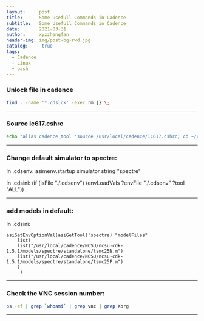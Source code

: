 ```yaml
---
layout:     post
title:      Some Usefull Commands in Cadence
subtitle:   Some Usefull Commands in Cadence
date:       2021-03-31
author:     xyzzhangfan
header-img: img/post-bg-rwd.jpg
catalog: 	 true
tags:
  - Cadence
  - Linux
  - bash
---
```


### Unlock file in cadence

```bash
find . -name '*.cdslck' -exec rm {} \;
```

***

### Source ic617.cshrc  

``` bash
echo "alias cadence_tool 'source /usr/local/cadence/IC617.cshrc; cd ~/cadence617;virtuoso&'" >> ~/.tcshrc
```

***
### Change default simulator to spectre:

In .cdsenv:
asimenv.startup       simulator       string  "spectre"

In .cdsini:
	    (if (isFile "./.cdsenv")
		(envLoadVals 
		 ?envFile "./.cdsenv"
		 ?tool "ALL"))

***

### add models in default:

In .cdsini:

    asiSetEnvOptionVal(asiGetTool('spectre) "modelFiles"
    	list(
    	list("/usr/local/cadence/NCSU/ncsu-cdk-1.5.1/models/spectre/standalone/tsmc25N.m")
    	list("/usr/local/cadence/NCSU/ncsu-cdk-1.5.1/models/spectre/standalone/tsmc25P.m")
    	)
         )

***

### Check the VNC session number:
```bash
ps -ef | grep `whoami` | grep vnc | grep Xorg
```

***
